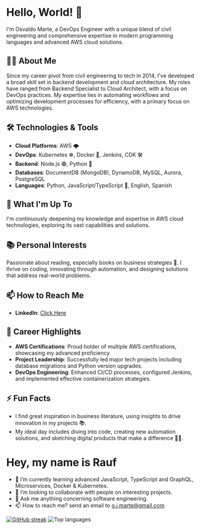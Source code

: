 # Hello, World! 👋

I'm Osvaldo Marte, a DevOps Engineer with a unique blend of civil engineering and comprehensive expertise in modern programming languages and advanced AWS cloud solutions.

## 👨‍💻 About Me

Since my career pivot from civil engineering to tech in 2014, I've developed a broad skill set in backend development and cloud architecture. My roles have ranged from Backend Specialist to Cloud Architect, with a focus on DevOps practices. My expertise lies in automating workflows and optimizing development processes for efficiency, with a primary focus on AWS technologies.

## 🛠️ Technologies & Tools

- **Cloud Platforms**: AWS 🌩️
- **DevOps**: Kubernetes ☸️, Docker 🐳, Jenkins, CDK 🛠️
- **Backend**: Node.js 🟢, Python 🐍
- **Databases**: DocumentDB (MongoDB), DynamoDB, MySQL, Aurora, PostgreSQL
- **Languages**: Python, JavaScript/TypeScript 📜, English, Spanish

## 🌱 What I'm Up To

I'm continuously deepening my knowledge and expertise in AWS cloud technologies, exploring its vast capabilities and solutions.

## 📚 Personal Interests

Passionate about reading, especially books on business strategies 📖. I thrive on coding, innovating through automation, and designing solutions that address real-world problems.

## 📫 How to Reach Me

- **LinkedIn**: [Click Here](https://www.linkedin.com/in/osvaldo-marte-48027b24a/)

## 🚀 Career Highlights

- **AWS Certifications**: Proud holder of multiple AWS certifications, showcasing my advanced proficiency.
- **Project Leadership**: Successfully led major tech projects including database migrations and Python version upgrades.
- **DevOps Engineering**: Enhanced CI/CD processes, configured Jenkins, and implemented effective containerization strategies.

## ⚡ Fun Facts

- I find great inspiration in business literature, using insights to drive innovation in my projects 📚.
- My ideal day includes diving into code, creating new automation solutions, and sketching digital products that make a difference 🎨🤖.

# Hey, my name is Rauf

- 🌱  I’m currently learning advanced JavaScript, TypeScript and GraphQL, Microservices, Docker & Kubernetes.
- 🔭  I’m looking to collaborate with people on interesting projects.
- 💬  Ask me anything concerning software engineering.
- 📫  How to reach me? send an email to [o.j.marte@gmail.com](o.j.marte@gmail.com)

<!-- ![GitHub stats](https://github-readme-stats.vercel.app/api?username=rofazayn&show_icons=true&theme=dark&hide_border=true&include_all_commits=true&count_private=true) -->
<!--![Abderraouf's GitHub stats](https://github-readme-stats.vercel.app/api?username=rofazayn&show_icons=true&theme=dark) -->
[![GitHub streak](http://github-readme-streak-stats.herokuapp.com?user=o.j.marte&theme=dark&hide_border=true&date_format=n%2Fj%5B%2FY%5D&ring=6BDE84&fire=6BDE84&currStreakLabel=6BDE84)](https://git.io/streak-stats)
![Top languages](https://github-readme-stats.vercel.app/api/top-langs/?username=o.j.marte&langs_count=10&layout=compact&theme=dark&hide_border=true&include_all_commits=true&count_private=true)


